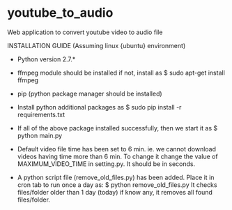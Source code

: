 # youtube_to_audio
Web application to convert youtube video to audio file

INSTALLATION GUIDE (Assuming linux {ubuntu} environment)
- Python version 2.7.*
- ffmpeg module should be installed if not, install as $ sudo apt-get install ffmpeg
- pip (python package manager should be installed)
- Install python additional packages as $ sudo pip install -r requirements.txt
- If all of the above package installed successfully, then we start it as
    $ python main.py

- Default video file time has been set to 6 min. ie. we cannot download videos having time more than 6 min.
    To change it change the value of MAXIMUM_VIDEO_TIME in setting.py. It should be in seconds.
- A python script file (remove_old_files.py) has been added. Place it in cron tab to run once a day as:
    $ python remove_old_files.py
    It checks files/folder older than 1 day (today) if know any, it removes all found files/folder.
